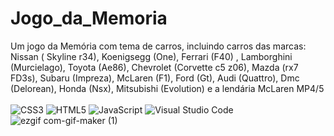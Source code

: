 # Jogo_da_Memoria
Um jogo da Memória com tema de carros, incluindo carros das marcas: Nissan ( Skyline r34), Koenigsegg (One), Ferrari (F40) , Lamborghini (Murcielago), Toyota (Ae86), Chevrolet (Corvette c5 z06), Mazda (rx7 FD3s), Subaru (Impreza), McLaren (F1), Ford (Gt), Audi (Quattro), Dmc (Delorean), Honda (Nsx), Mitsubishi (Evolution) e a lendária McLaren MP4/5
<br> <br> 
![CSS3](https://img.shields.io/badge/css3-%231572B6.svg?style=for-the-badge&logo=css3&logoColor=white)
  ![HTML5](https://img.shields.io/badge/html5-%23E34F26.svg?style=for-the-badge&logo=html5&logoColor=white)
  ![JavaScript](https://img.shields.io/badge/javascript-%23323330.svg?style=for-the-badge&logo=javascript&logoColor=%23F7DF1E)
  ![Visual Studio Code](https://img.shields.io/badge/Visual%20Studio%20Code-0078d7.svg?style=for-the-badge&logo=visual-studio-code&logoColor=white)
![ezgif com-gif-maker (1)](https://github.com/JLpensador/Jogo_da_Memoria/assets/127153172/e2ec69d0-bd80-47c9-abb5-33437322ccf9)
